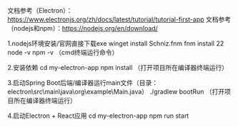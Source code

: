 文档参考（Electron）：https://www.electronjs.org/zh/docs/latest/tutorial/tutorial-first-app
文档参考（nodejs和npm）：https://nodejs.org/en/download/

1.nodejs环境安装/官网直接下载exe
  winget install Schniz.fnm
  fnm install 22
  node -v 
  npm -v
  （cmd终端运行命令）

2.安装依赖
  cd my-electron-app
  npm install
  （打开项目所在编译器终端运行）

3.启动Spring Boot后端/编译器运行main文件（目录：electron\src\main\java\org\example\Main.java）
  ./gradlew bootRun
  （打开项目所在编译器终端运行）
  
4.启动Electron + React应用
     cd my-electron-app
     npm run start
